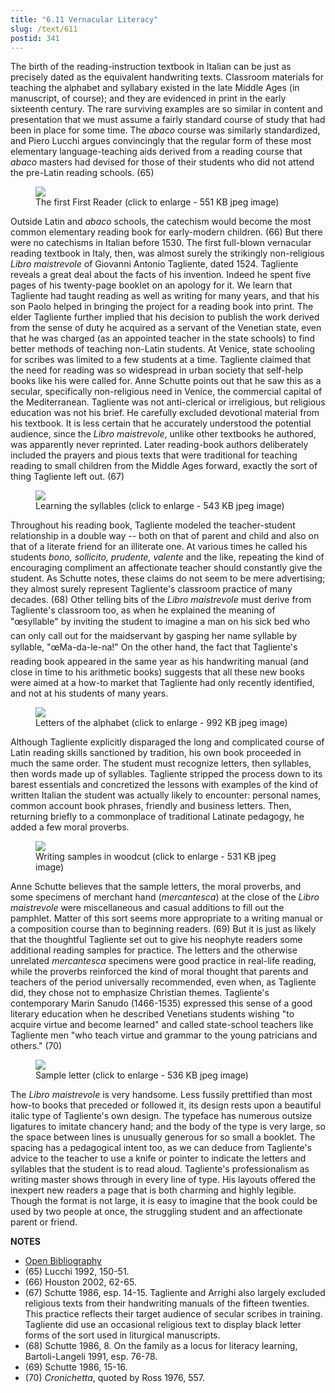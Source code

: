 ```yaml
---
title: "6.11 Vernacular Literacy"
slug: /text/611
postid: 341
---
```

The birth of the reading-instruction textbook in Italian can be just as precisely dated as the equivalent handwriting texts. Classroom materials for teaching the alphabet and syllabary existed in the late Middle Ages (in manuscript, of course); and they are evidenced in print in the early sixteenth century. The rare surviving examples are so similar in content and presentation that we must assume a fairly standard course of study that had been in place for some time. The *abaco* course was similarly standardized, and Piero Lucchi argues convincingly that the regular form of these most elementary language-teaching aids derived from a reading course that *abaco* masters had devised for those of their students who did not attend the pre-Latin reading schools. (65)


<figure class="mkdn-figure">
    <div onClick="createLightbox('/images_full//6.00_Chapter_Six/HFS_019.01.jpg','The first First Reader (click to enlarge - 551 KB jpeg image)')" class="mkdn-image-link" id="lbimage">
    <img class="mkdn-image" src="/images_full//6.00_Chapter_Six/HFS_019.01.jpg" />
    <figcaption class="mkdn-figcaption">The first First Reader (click to enlarge - 551 KB jpeg image)</figcaption>
    </div>
</figure>

Outside Latin and *abaco* schools, the catechism would become the most common elementary reading book for early-modern children. (66) But there were no catechisms in Italian before 1530. The first full-blown vernacular reading textbook in Italy, then, was almost surely the strikingly non-religious *Libro maistrevole* of Giovanni Antonio Tagliente, dated 1524. Tagliente reveals a great deal about the facts of his invention. Indeed he spent five pages of his twenty-page booklet on an apology for it. We learn that Tagliente had taught reading as well as writing for many years, and that his son Paolo helped in bringing the project for a reading book into print. The elder Tagliente further implied that his decision to publish the work derived from the sense of duty he acquired as a servant of the Venetian state, even that he was charged (as an appointed teacher in the state schools) to find better methods of teaching non-Latin students. At Venice, state schooling for scribes was limited to a few students at a time. Tagliente claimed that the need for reading was so widespread in urban society that self-help books like his were called for. Anne Schutte points out that he saw this as a secular, specifically non-religious need in Venice, the commercial capital of the Mediterranean. Tagliente was not anti-clerical or irreligious, but religious education was not his brief. He carefully excluded devotional material from his textbook. It is less certain that he accurately understood the potential audience, since the *Libro maistrevole*, unlike other textbooks he authored, was apparently never reprinted. Later reading-book authors deliberately included the prayers and pious texts that were traditional for teaching reading to small children from the Middle Ages forward, exactly the sort of thing Tagliente left out. (67)


<figure class="mkdn-figure">
    <div onClick="createLightbox('/images_full//6.00_Chapter_Six/HFS_019.04.jpg','Learning the syllables (click to enlarge - 543 KB jpeg image)')" class="mkdn-image-link" id="lbimage">
    <img class="mkdn-image" src="/images_full//6.00_Chapter_Six/HFS_019.04.jpg" />
    <figcaption class="mkdn-figcaption">Learning the syllables (click to enlarge - 543 KB jpeg image)</figcaption>
    </div>
</figure>

Throughout his reading book, Tagliente modeled the teacher-student relationship in a double way -- both on that of parent and child and also on that of a literate friend for an illiterate one. At various times he called his students *bono, sollicito, prudente, valente* and the like, repeating the kind of encouraging compliment an affectionate teacher should constantly give the student. As Schutte notes, these claims do not seem to be mere advertising; they almost surely represent Tagliente's classroom practice of many decades. (68) Other telling bits of the *Libro maistrevole* must derive from Tagliente's classroom too, as when he explained the meaning of "œsyllable" by inviting the student to imagine a man on his sick bed who can only call out for the maidservant by gasping her name syllable by syllable, "œMa-da-le-na!" On the other hand, the fact that Tagliente's reading book appeared in the same year as his handwriting manual (and close in time to his arithmetic books) suggests that all these new books were aimed at a how-to market that Tagliente had only recently identified, and not at his students of many years.


<figure class="mkdn-figure">
    <div onClick="createLightbox('/images_full//6.00_Chapter_Six/HFS_019.03.jpg','Letters of the alphabet (click to enlarge - 992 KB jpeg image)')" class="mkdn-image-link" id="lbimage">
    <img class="mkdn-image" src="/images_full//6.00_Chapter_Six/HFS_019.03.jpg" />
    <figcaption class="mkdn-figcaption">Letters of the alphabet (click to enlarge - 992 KB jpeg image)</figcaption>
    </div>
</figure>

Although Tagliente explicitly disparaged the long and complicated course of Latin reading skills sanctioned by tradition, his own book proceeded in much the same order. The student must recognize letters, then syllables, then words made up of syllables. Tagliente stripped the process down to its barest essentials and concretized the lessons with examples of the kind of written Italian the student was actually likely to encounter: personal names, common account book phrases, friendly and business letters. Then, returning briefly to a commonplace of traditional Latinate pedagogy, he added a few moral proverbs.


<figure class="mkdn-figure">
    <div onClick="createLightbox('/images_full//6.00_Chapter_Six/HFS_019.06.jpg','Writing samples in woodcut (click to enlarge - 531 KB jpeg image)')" class="mkdn-image-link" id="lbimage">
    <img class="mkdn-image" src="/images_full//6.00_Chapter_Six/HFS_019.06.jpg" />
    <figcaption class="mkdn-figcaption">Writing samples in woodcut (click to enlarge - 531 KB jpeg image)</figcaption>
    </div>
</figure>

Anne Schutte believes that the sample letters, the moral proverbs, and some specimens of merchant hand (*mercantesca*) at the close of the *Libro maistrevole* were miscellaneous and casual additions to fill out the pamphlet. Matter of this sort seems more appropriate to a writing manual or a composition course than to beginning readers. (69) But it is just as likely that the thoughtful Tagliente set out to give his neophyte readers some additional reading samples for practice. The letters and the otherwise unrelated *mercantesca* specimens were good practice in real-life reading, while the proverbs reinforced the kind of moral thought that parents and teachers of the period universally recommended, even when, as Tagliente did, they chose not to emphasize Christian themes. Tagliente's contemporary Marin Sanudo (1466-1535) expressed this sense of a good literary education when he described Venetians students wishing "to acquire virtue and become learned" and called state-school teachers like Tagliente men "who teach virtue and grammar to the young patricians and others." (70)


<figure class="mkdn-figure">
    <div onClick="createLightbox('/images_full//6.00_Chapter_Six/HFS_019.05.jpg','Sample letter (click to enlarge - 536 KB jpeg image)')" class="mkdn-image-link" id="lbimage">
    <img class="mkdn-image" src="/images_full//6.00_Chapter_Six/HFS_019.05.jpg" />
    <figcaption class="mkdn-figcaption">Sample letter (click to enlarge - 536 KB jpeg image)</figcaption>
    </div>
</figure>

The *Libro maistrevole* is very handsome. Less fussily prettified than most how-to books that preceded or followed it, its design rests upon a beautiful italic type of Tagliente's own design. The typeface has numerous outsize ligatures to imitate chancery hand; and the body of the type is very large, so the space between lines is unusually generous for so small a booklet. The spacing has a pedagogical intent too, as we can deduce from Tagliente's advice to the teacher to use a knife or pointer to indicate the letters and syllables that the student is to read aloud. Tagliente's professionalism as writing master shows through in every line of type. His layouts offered the inexpert new readers a page that is both charming and highly legible. Though the format is not large, it is easy to imagine that the book could be used by two people at once, the struggling student and an affectionate parent or friend.

**NOTES**
* [Open Bibliography](/bibliography.pdf)
* (65) Lucchi 1992, 150-51.
* (66) Houston 2002, 62-65.
* (67) Schutte 1986, esp. 14-15. Tagliente and Arrighi also largely excluded religious texts from their handwriting manuals of the fifteen twenties. This practice reflects their target audience of secular scribes in training. Tagliente did use an occasional religious text to display black letter forms of the sort used in liturgical manuscripts.
* (68) Schutte 1986, 8. On the family as a locus for literacy learning, Bartoli-Langeli 1991, esp. 76-78.
* (69) Schutte 1986, 15-16.
* (70) *Cronichetta*, quoted by Ross 1976, 557.
